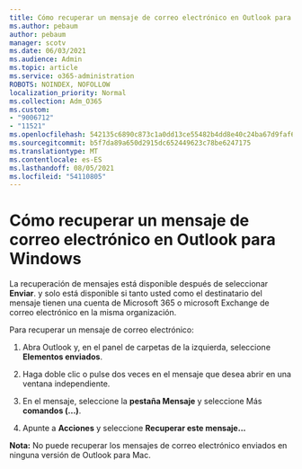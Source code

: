 ```yaml
---
title: Cómo recuperar un mensaje de correo electrónico en Outlook para Windows
ms.author: pebaum
author: pebaum
manager: scotv
ms.date: 06/03/2021
ms.audience: Admin
ms.topic: article
ms.service: o365-administration
ROBOTS: NOINDEX, NOFOLLOW
localization_priority: Normal
ms.collection: Adm_O365
ms.custom:
- "9006712"
- "11521"
ms.openlocfilehash: 542135c6890c873c1a0dd13ce55482b4dd8e40c24ba67d9faf6bd10151de8302
ms.sourcegitcommit: b5f7da89a650d2915dc652449623c78be6247175
ms.translationtype: MT
ms.contentlocale: es-ES
ms.lasthandoff: 08/05/2021
ms.locfileid: "54110805"
---
```

# <a name="how-to-recall-an-email-message-in-outlook-for-windows"></a>Cómo recuperar un mensaje de correo electrónico en Outlook para Windows

La recuperación de mensajes está disponible después de seleccionar **Enviar**. y solo está disponible si tanto usted como el destinatario del mensaje tienen una cuenta de Microsoft 365 o microsoft Exchange de correo electrónico en la misma organización. 

Para recuperar un mensaje de correo electrónico:

1. Abra Outlook y, en el panel de carpetas de la izquierda, seleccione **Elementos enviados**.

1. Haga doble clic o pulse dos veces en el mensaje que desea abrir en una ventana independiente.

1. En el mensaje, seleccione la **pestaña Mensaje** y seleccione Más **comandos (...)**.

1. Apunte a **Acciones** y seleccione **Recuperar este mensaje...**

**Nota:** No puede recuperar los mensajes de correo electrónico enviados en ninguna versión de Outlook para Mac.